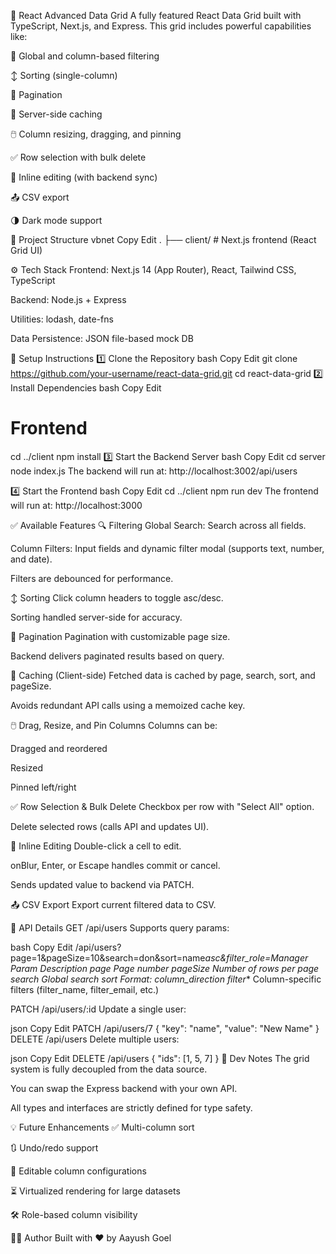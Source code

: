 🚀 React Advanced Data Grid
A fully featured React Data Grid built with TypeScript, Next.js, and Express. This grid includes powerful capabilities like:

🔎 Global and column-based filtering

↕️ Sorting (single-column)

📄 Pagination

🧠 Server-side caching

🖱️ Column resizing, dragging, and pinning

✅ Row selection with bulk delete

📝 Inline editing (with backend sync)

📤 CSV export

🌗 Dark mode support

📁 Project Structure
vbnet
Copy
Edit
.
├── client/ # Next.js frontend (React Grid UI)

⚙️ Tech Stack
Frontend: Next.js 14 (App Router), React, Tailwind CSS, TypeScript

Backend: Node.js + Express

Utilities: lodash, date-fns

Data Persistence: JSON file-based mock DB

🧰 Setup Instructions
1️⃣ Clone the Repository
bash
Copy
Edit
git clone https://github.com/your-username/react-data-grid.git
cd react-data-grid
2️⃣ Install Dependencies
bash
Copy
Edit

# Frontend

cd ../client
npm install
3️⃣ Start the Backend Server
bash
Copy
Edit
cd server
node index.js
The backend will run at: http://localhost:3002/api/users

4️⃣ Start the Frontend
bash
Copy
Edit
cd ../client
npm run dev
The frontend will run at: http://localhost:3000

✅ Available Features
🔍 Filtering
Global Search: Search across all fields.

Column Filters: Input fields and dynamic filter modal (supports text, number, and date).

Filters are debounced for performance.

↕️ Sorting
Click column headers to toggle asc/desc.

Sorting handled server-side for accuracy.

📄 Pagination
Pagination with customizable page size.

Backend delivers paginated results based on query.

🧠 Caching (Client-side)
Fetched data is cached by page, search, sort, and pageSize.

Avoids redundant API calls using a memoized cache key.

🖱️ Drag, Resize, and Pin Columns
Columns can be:

Dragged and reordered

Resized

Pinned left/right

✅ Row Selection & Bulk Delete
Checkbox per row with "Select All" option.

Delete selected rows (calls API and updates UI).

📝 Inline Editing
Double-click a cell to edit.

onBlur, Enter, or Escape handles commit or cancel.

Sends updated value to backend via PATCH.

📤 CSV Export
Export current filtered data to CSV.

📡 API Details
GET /api/users
Supports query params:

bash
Copy
Edit
/api/users?page=1&pageSize=10&search=don&sort=name*asc&filter_role=Manager
Param Description
page Page number
pageSize Number of rows per page
search Global search
sort Format: column_direction
filter*\* Column-specific filters (filter_name, filter_email, etc.)

PATCH /api/users/:id
Update a single user:

json
Copy
Edit
PATCH /api/users/7
{
"key": "name",
"value": "New Name"
}
DELETE /api/users
Delete multiple users:

json
Copy
Edit
DELETE /api/users
{
"ids": [1, 5, 7]
}
🧪 Dev Notes
The grid system is fully decoupled from the data source.

You can swap the Express backend with your own API.

All types and interfaces are strictly defined for type safety.

💡 Future Enhancements
✅ Multi-column sort

🔃 Undo/redo support

🧾 Editable column configurations

⏳ Virtualized rendering for large datasets

🛠️ Role-based column visibility

🧑‍💻 Author
Built with ❤️ by Aayush Goel

